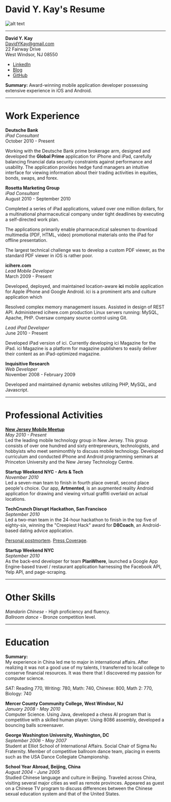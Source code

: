 # David Y. Kay's Resume

![alt text]( http://0.gravatar.com/avatar/30d6fbf81284ac9005e8e9ccc7ecfb1e?size=420 "David Y. Kay")

* * * * * * * * * * * * * * * * * *

__David Y. Kay__  
DavidYKay@gmail.com  
22 Fairway Drive  
West Windsor, NJ 08550  

* [LinkedIn](http://linkedin.com/in/DavidYKay)  
* [Blog](http://blog.davidykay.com)  
* [GitHub](http://github.com/DavidYKay)  

__Summary:__  Award-winning mobile application developer possessing extensive experience in iOS and Android. 

* * * * * * * * * * * * * * * * * *
# Work Experience
  
__Deutsche Bank__  
_iPad Consultant_  
October 2010 - Present  
  
Working with the Deutsche Bank prime brokerage arm, designed and developed the __Global Prime__ application for iPhone and iPad, carefully balancing financial data security constraints against performance and usability. The application provides hedge fund managers an intuitive interface for viewing information about their trading activities in equities, bonds, swaps, and forex. 
  
__Rosetta Marketing Group__  
_iPad Consultant_  
August 2010 - September 2010  
  
Completed a series of iPad applications, valued over one million dollars, for a multinational pharmaceutical company under tight deadlines by executing a self-directed work plan.

The applications primarily enable pharmaceutical salesmen to download multimedia (PDF, HTML, video) promotional materials onto the iPad for offline presentation.  

The largest technical challenge was to develop a custom PDF viewer, as the standard PDF viewer in iOS is rather poor. 
  
__icihere.com__  
_Lead Mobile Developer_  
March 2009 - Present  
  
Developed, deployed, and maintained location-aware __ici__ mobile application for Apple iPhone and Google Android. ici is a prominent arts and culture application which 

Resolved complex memory management issues. Assisted in design of REST API. Administered icihere.com production Linux servers running: MySQL, Apache, PHP. Oversaw company source control using Git.  
  
_Lead iPad Developer_  
June 2010 - Present 
  
Developed iPad version of ici. Currently developing ici Magazine for the iPad. ici Magazine is a platform for magazine publishers to easily deliver their content as an iPad-optimized magazine.
  
__Inquisitive Research__  
_Web Developer_  
November 2008 - February 2009  
  
Developed and maintained dynamic websites utilizing PHP, MySQL, and Javascript.

* * * * * * * * * * * * * * * * * *
# Professional Activities  

[__New Jersey Mobile Meetup__](http://meetup.com/njmobile/)  
_May 2010 - Present_  
Led the leading mobile technology group in New Jersey. This group consists of over one hundred and sixty entrepreneurs, technologists, and hobbyists who meet semimonthly to discuss mobile technology. Developed curriculum and conducted iPhone and Android programming seminars at Princeton University and the New Jersey Technology Centre.

__Startup Weekend NYC - Arts & Tech__  
_November 2010_  
Led a seven-man team to finish in fourth place overall, second place people's choice. Our app, __Artmented__, is an augmented reality Android application for drawing and viewing virtual graffiti overlaid on actual locations.

__TechCrunch Disrupt Hackathon, San Francisco__  
_September 2010_  
Led a two-man team in the 24-hour hackathon to finish in the top five of eighty-six, winning the "Creepiest Hack" award for __D8Coach__, an Android-based dating advice application.  

[Personal postmortem](http://blog.davidykay.com/d8coach-hackaton-wrap-up).  [Press Coverage](http://techcrunch.com/2010/09/26/techcrunch-disrupt-hackathon-winner/).  

__Startup Weekend NYC__  
_September 2010_  
As the back-end developer for team __PlanWhere__, launched a Google App Engine-based travel / restaurant application harnessing the Facebook API, Yelp API, and page-scraping.

* * * * * * * * * * * * * * * * * *
# Other Skills

_Mandarin Chinese_ - High proficiency and fluency.  
_Ballroom dance_ - Bronze competition level.  

* * * * * * * * * * * * * * * * * *
# Education

__Summary:__  
My experience in China led me to major in international affairs. After realizing it was not a good use of my talents, I transferred to local college to conserve financial resources. It was there that I discovered my passion for computer science.

  
_SAT:_ Reading 770, Writing: 780, Math: 740, Chinese: 800, Math 2: 770, Biology: 740

__Mercer County Community College, West Windsor, NJ__  
_January 2008 - May 2010_  
Computer Science. Using Java, developed a chess AI program that is competitive with a skilled human player. Using 8086 assembly, developed a bouncing balls screensaver.

__George Washington University, Washington, DC__  
_September 2006 - May 2007_  
Student at Elliot School of International Affairs. Social Chair of Sigma Nu Fraternity. Member of competitive ballroom dance team, placing in events such as the USA Dance Collegiate Championship.

__School Year Abroad, Beijing, China__  
_August 2004 - June 2005_  
Studied Chinese language and culture in Beijing. Traveled across China, visiting several major cities as well as remote provinces. Appeared as guest on a Chinese TV program to discuss differences between the Chinese sexual education system and that of the United States.

